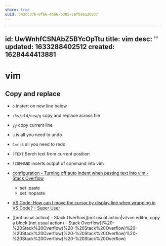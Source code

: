 ```yaml
---
share: true
uuid: b43cc376-8fa6-4bb6-b305-5afb9a126937
---
```

---
id: UwWnhfCSNAbZ5BYcOpTtu
title: vim
desc: ''
updated: 1633288402512
created: 1628444413881
---
# vim
Copy and replace
----------------

*   `o` instert on new line below
*   `:%s/old/new/g` copy and replace across file
*   `yy` copy current line
*   `u` is all you need to undo
*   `C=r` is all you need to redo
*   `?TEXT` Serch text from current position
*   `!COMMAND` inserts output of command into vim
*   [configuration - Turning off auto indent when pasting text into vim - Stack Overflow](https://stackoverflow.com/questions/2514445/turning-off-auto-indent-when-pasting-text-into-vim)
    *   set :paste
    *   set :nopaste

* [VS Code: How can I move the cursor by display line when wrapping in VS Code? - Super User](https://superuser.com/questions/1290030/vs-code-how-can-i-move-the-cursor-by-display-line-when-wrapping-in-vs-code)
* [[not usual action) - Stack Overflow](not usual action|vi/vim editor, copy a block (not usual action) - Stack Overflow]]%20-%20Stack%20Overflow)%20-%20Stack%20Overflow)%20-%20Stack%20Overflow)%20-%20Stack%20Overflow)%20-%20Stack%20Overflow)%20-%20Stack%20Overflow)
